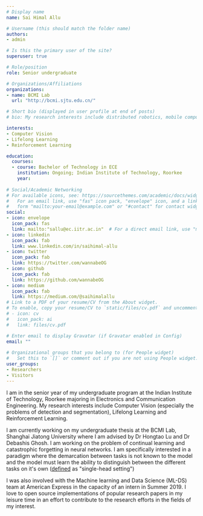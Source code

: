```yaml
---
# Display name
name: Sai Himal Allu

# Username (this should match the folder name)
authors:
- admin

# Is this the primary user of the site?
superuser: true

# Role/position
role: Senior undergraduate

# Organizations/Affiliations
organizations:
- name: BCMI Lab 
  url: "http://bcmi.sjtu.edu.cn/"

# Short bio (displayed in user profile at end of posts)
# bio: My research interests include distributed robotics, mobile computing and programmable matter.

interests:
- Computer Vision
- Lifelong Learning
- Reinforcement Learning

education:
  courses:
  - course: Bachelor of Technology in ECE
    institution: Ongoing; Indian Institute of Technology, Roorkee
    year: 
  
# Social/Academic Networking
# For available icons, see: https://sourcethemes.com/academic/docs/widgets/#icons
#   For an email link, use "fas" icon pack, "envelope" icon, and a link in the
#   form "mailto:your-email@example.com" or "#contact" for contact widget.
social:
- icon: envelope
  icon_pack: fas
  link: mailto:"sallu@ec.iitr.ac.in"  # For a direct email link, use "mailto:test@example.org".
- icon: linkedin
  icon_pack: fab
  link: www.linkedin.com/in/saihimal-allu
- icon: twitter
  icon_pack: fab
  link: https://twitter.com/wannabeOG
- icon: github
  icon_pack: fab
  link: https://github.com/wannabeOG
- icon: medium
  icon_pack: fab
  link: https://medium.com/@saihimalallu
# Link to a PDF of your resume/CV from the About widget.
# To enable, copy your resume/CV to `static/files/cv.pdf` and uncomment the lines below.  
# - icon: cv
#   icon_pack: ai
#   link: files/cv.pdf

# Enter email to display Gravatar (if Gravatar enabled in Config)
email: ""
  
# Organizational groups that you belong to (for People widget)
#   Set this to `[]` or comment out if you are not using People widget.  
user_groups:
- Researchers
- Visitors
---
```


I am in the senior year of my undergraduate program at the Indian Institute of Technology, Roorkee majoring in Electronics and Communication Engineering. My research interests include Computer Vision (especially the problems of detection and segmentation), Lifelong Learning and Reinforcement Learning. 

I am currently working on my undergraduate thesis at the BCMI Lab, Shanghai Jiatong University where I am advised by Dr Hongtao Lu and Dr Debashis Ghosh. I am working on the problem of continual learning and catastrophic forgetting in neural networks. I am specifically interested in a paradigm where the demarcation between tasks is not known to the model and the model must learn the ability to distinguish between the different tasks on it's own ([defined][1] as "single-head setting")

I was also involved with the Machine learning and Data Science (ML-DS) team at American Express in the capacity of an intern in Summer 2019. I love to open source implementations of popular research papers in my leisure time in an effort to contribute to the research efforts in the fields of my interest.   


[1]: https://arxiv.org/pdf/1801.10112.pdf